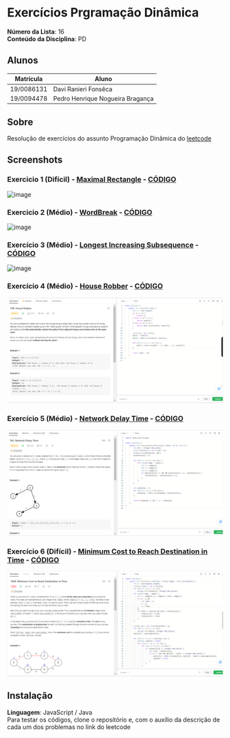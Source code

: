 # Exercícios Prgramação Dinâmica

**Número da Lista**: 16<br>
**Conteúdo da Disciplina**: PD<br>

## Alunos
|Matrícula | Aluno |
| -- | -- |
| 19/0086131  |  Davi Ranieri Fonsêca |
| 19/0094478  |  Pedro Henrique Nogueira Bragança |

## Sobre 
Resolução de exercícios do assunto Programação Dinâmica do [leetcode](https://leetcode.com/)

## Screenshots
### Exercicio 1 (Difícil) - [Maximal Rectangle](https://leetcode.com/problems/maximal-rectangle/description/) - [CÓDIGO](MaximalRectangle/MaximalRectangle.js)

![image](https://github.com/projeto-de-algoritmos/ProgramacaoDinamica_Exercicios_dupla16/assets/57445188/cbcabaf3-3183-4da8-88aa-11fed29718b1)


### Exercicio 2 (Médio) - [WordBreak](https://leetcode.com/problems/word-break/) - [CÓDIGO](WordBreak/WordBreak.js)

![image](https://github.com/projeto-de-algoritmos/ProgramacaoDinamica_Exercicios_dupla16/assets/57445188/07014c85-a683-42a5-bc81-c25dd81582d5)


### Exercício 3 (Médio) - [Longest Increasing Subsequence](https://leetcode.com/problems/longest-increasing-subsequence/description/) - [CÓDIGO](LongestSubsequence/LongestSubsequence.js)

![image](https://github.com/projeto-de-algoritmos/ProgramacaoDinamica_Exercicios_dupla16/assets/57445188/c6526fa6-2029-42ce-87ae-6bb3c5f4ff07)


### Exercício 4 (Médio) - [House Robber](https://leetcode.com/problems/house-robber/description/) - [CÓDIGO](HouseRobber/HouseRobber.java)
![image](HouseRobber/HouseRobber.png)

### Exercício 5 (Médio) - [Network Delay Time](https://leetcode.com/problems/network-delay-time/description/) - [CÓDIGO](NetworkDelayTime/NetworkDelayTime.java)
![image](NetworkDelayTime/NetworkDelayTime.png)

### Exercício 6 (Difícil) - [Minimum Cost to Reach Destination in Time](https://leetcode.com/problems/minimum-cost-to-reach-destination-in-time/description/) - [CÓDIGO](CheapestFlightsWithinKStops/CheapestFlightsWithinKStops.java)
![image](CheapestFlightsWithinKStops/CheapestFlightsWithinKStops.png)


## Instalação 
**Linguagem**: JavaScript / Java<br>
Para testar os códigos, clone o repositório e, com o auxílio da descrição de cada um dos problemas no link do leetcode
